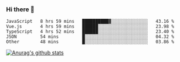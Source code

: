 ### Hi there 👋



<!--
**webB1an/webB1an** is a ✨ _special_ ✨ repository because its `README.md` (this file) appears on your GitHub profile.

Here are some ideas to get you started:

- 🔭 I’m currently working on ...
- 🌱 I’m currently learning ...
- 👯 I’m looking to collaborate on ...
- 🤔 I’m looking for help with ...
- 💬 Ask me about ...
- 📫 How to reach me: ...
- 😄 Pronouns: ...
- ⚡ Fun fact: ...
-->

<!--START_SECTION:waka-->

```text
JavaScript   8 hrs 59 mins   ██████████▓░░░░░░░░░░░░░░   43.16 %
Vue.js       4 hrs 59 mins   ██████░░░░░░░░░░░░░░░░░░░   23.98 %
TypeScript   4 hrs 52 mins   ██████░░░░░░░░░░░░░░░░░░░   23.40 %
JSON         54 mins         █░░░░░░░░░░░░░░░░░░░░░░░░   04.32 %
Other        48 mins         █░░░░░░░░░░░░░░░░░░░░░░░░   03.86 %
```

<!--END_SECTION:waka-->


[![Anurag's github stats](https://github-readme-stats.vercel.app/api?username=webB1an&show_icons=true&theme=radical)](https://github.com/anuraghazra/github-readme-stats)

